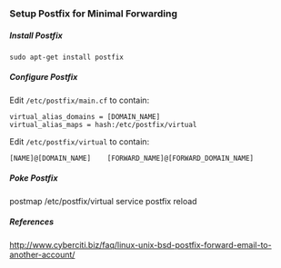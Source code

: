 ### Setup Postfix for Minimal Forwarding

##### Install Postfix

```
sudo apt-get install postfix
```

##### Configure Postfix

Edit `/etc/postfix/main.cf` to contain:
```
virtual_alias_domains = [DOMAIN_NAME]
virtual_alias_maps = hash:/etc/postfix/virtual
```

Edit `/etc/postfix/virtual` to contain:
```
[NAME]@[DOMAIN_NAME]    [FORWARD_NAME]@[FORWARD_DOMAIN_NAME]
```

##### Poke Postfix

postmap /etc/postfix/virtual
service postfix reload

##### References

http://www.cyberciti.biz/faq/linux-unix-bsd-postfix-forward-email-to-another-account/
